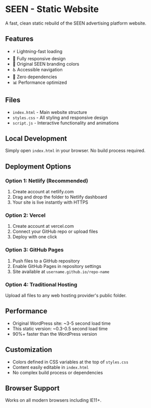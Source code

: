 # SEEN - Static Website

A fast, clean static rebuild of the SEEN advertising platform website.

## Features

- ⚡ Lightning-fast loading
- 📱 Fully responsive design  
- 🎨 Original SEEN branding colors
- ♿ Accessible navigation
- 🔧 Zero dependencies
- 📊 Performance optimized

## Files

- `index.html` - Main website structure
- `styles.css` - All styling and responsive design
- `script.js` - Interactive functionality and animations

## Local Development

Simply open `index.html` in your browser. No build process required.

## Deployment Options

### Option 1: Netlify (Recommended)
1. Create account at netlify.com
2. Drag and drop the folder to Netlify dashboard
3. Your site is live instantly with HTTPS

### Option 2: Vercel
1. Create account at vercel.com  
2. Connect your GitHub repo or upload files
3. Deploy with one click

### Option 3: GitHub Pages
1. Push files to a GitHub repository
2. Enable GitHub Pages in repository settings
3. Site available at `username.github.io/repo-name`

### Option 4: Traditional Hosting
Upload all files to any web hosting provider's public folder.

## Performance

- Original WordPress site: ~3-5 second load time
- This static version: ~0.3-0.5 second load time
- 90%+ faster than the WordPress version

## Customization

- Colors defined in CSS variables at the top of `styles.css`
- Content easily editable in `index.html`
- No complex build process or dependencies

## Browser Support

Works on all modern browsers including IE11+.